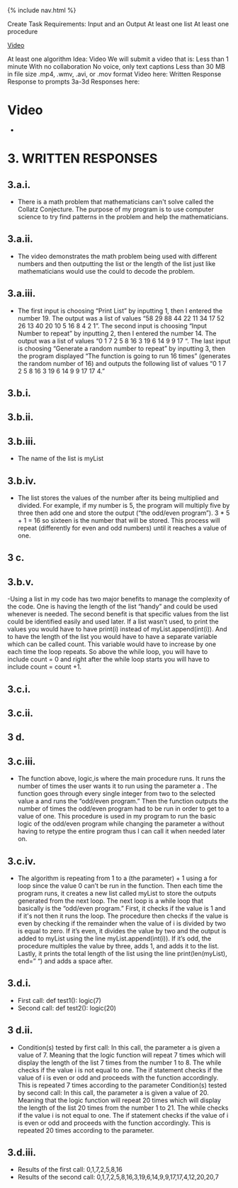 {% include nav.html %}

Create Task
Requirements:
Input and an Output
At least one list
At least one procedure

[Video](https://user-images.githubusercontent.com/89223508/166567192-e03fa7d2-9657-4c5a-8df5-b2661bb019cb.mp4)


At least one algorithm
Idea:
Video
We will submit a video that is:
Less than 1 minute
With no collaboration
No voice, only text captions
Less than 30 MB in file size
.mp4, .wmv, .avi, or .mov format
Video here:
Written Response
Response to prompts 3a-3d
Responses here:

# Video
 - 

# 3. WRITTEN RESPONSES
## 3.a.i.
 - There is a math problem that mathematicians can't solve called the Collatz Conjecture. The purpose of my program is to
use computer science to try find patterns in the problem and help the mathematicians.
## 3.a.ii.
 - The video demonstrates the math problem being used with different numbers and then outputting the list or the length of
the list just like mathematicians would use the could to decode the problem.
## 3.a.iii.
 - The first input is choosing “Print List” by inputting 1, then I entered the number 19. The output was a list of values “58 29
88 44 22 11 34 17 52 26 13 40 20 10 5 16 8 4 2 1”. The second input is choosing “Input Number to repeat” by inputting 2,
then I entered the number 14. The output was a list of values “0 1 7 2 5 8 16 3 19 6 14 9 9 17 “. The last input is choosing
“Generate a random number to repeat” by inputting 3, then the program displayed “The function is going to run 16 times”
(generates the random number of 16) and outputs the following list of values “0 1 7 2 5 8 16 3 19 6 14 9 9 17 17 4.”
## 3.b.i.
## 3.b.ii.
## 3.b.iii.
 - The name of the list is myList
## 3.b.iv.
 - The list stores the values of the number after its being multiplied and divided. For example, if my number is 5, the
program will multiply five by three then add one and store the output (“the odd/even program”). 3 * 5 + 1 = 16 so sixteen is
the number that will be stored. This process will repeat (differently for even and odd numbers) until it reaches a value of
one.
## 3 c.
## 3.b.v.
 -Using a list in my code has two major benefits to manage the complexity of the code. One is having the length of the list
“handy” and could be used whenever is needed. The second benefit is that specific values from the list could be identified
easily and used later. If a list wasn’t used, to print the values you would have to have
print(i) instead of myList.append(int(i)). And to have the length of the list you would have to have a separate variable which can be called count.
This variable would have to increase by one each time the loop repeats. So above the while loop, you will have to include
count = 0 and right after the while loop starts you will have to include count = count +1.
## 3.c.i.
## 3.c.ii.
## 3 d.
## 3.c.iii.
 - The function above, logic,is where the main procedure runs. It runs the number of times the user wants it to run using the parameter a
. The function goes through every single integer from two to the selected value a
and runs the “odd/even program.” Then the function outputs the number of times the odd/even program had to be run in
order to get to a value of one. This procedure is used in my program to run the basic logic of the odd/even program while
changing the parameter
a without having to retype the entire program thus I can call it when needed later on.
## 3.c.iv.
 - The algorithm is repeating from 1 to a
(the parameter) + 1 using a for loop since the value 0 can’t be run in the function. Then each time the program runs, it
creates a new list called
myList
to store the outputs generated from the next loop. The next loop is a while loop that basically is the “odd/even program.”
First, it checks if the value is 1 and if it's not then it runs the loop. The procedure then checks if the value is even by
checking if the remainder when the value of
i is divided by two is equal to zero. If it’s even, it divides the value by two and the output is added to myList
using the line myList.append(int(i)). If it’s odd, the procedure multiples the value by three, adds 1, and adds it to the list.
Lastly, it prints the total length of the list using the line print(len(myList), end=” “) and adds a space after.
## 3.d.i.
 - First call:
def test1():
logic(7)
 - Second call:
def test2():
logic(20)
## 3 d.ii.
 - Condition(s) tested by first call:
In this call, the parameter a
is given a value of 7. Meaning that the logic function will repeat 7 times which will display the length of the list 7 times
from the number 1 to 8. The while checks if the value
i is not equal to one. The if statement checks if the value of i
is even or odd and proceeds with the function accordingly. This is repeated 7 times according to the parameter
Condition(s) tested by second call:
In this call, the parameter a
is given a value of 20. Meaning that the logic function will repeat 20 times which will display the length of the list 20 times
from the number 1 to 21. The while checks if the value
i is not equal to one. The if statement checks if the value of i
is even or odd and proceeds with the function accordingly. This is repeated 20 times according to the parameter.
## 3.d.iii.
 - Results of the first call:
0,1,7,2,5,8,16
 - Results of the second call:
0,1,7,2,5,8,16,3,19,6,14,9,9,17,17,4,12,20,20,7
